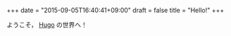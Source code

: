 +++
date = "2015-09-05T16:40:41+09:00"
draft = false
title = "Hello!"
+++

ようこそ， [Hugo](http://gohugo.io/) の世界へ！

